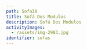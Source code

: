 ```yaml
---
path: Sofa38
title: Sofá Dos Modulos
description: Sofá Dos Modulos
activityImages:
  - /assets/img-2983.jpg
identifier: sofas
---
```


